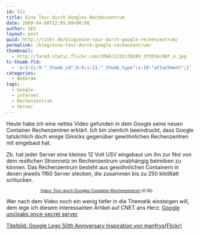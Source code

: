 ```yaml
---
id: 511
title: Eine Tour durch Googles Rechenzentrum
date: 2009-04-08T12:05:09+00:00
author: SES
layout: post
guid: http://tinkr.de/blog/eine-tour-durch-google-rechenzentrum/
permalink: /blog/eine-tour-durch-google-rechenzentrum/
thumbnail:
  - http://farm3.static.flickr.com/2068/2226178289_3f9556c08f_m.jpg
tc-thumb-fld:
  - 'a:2:{s:9:"_thumb_id";b:0;s:11:"_thumb_type";s:10:"attachment";}'
categories:
  - Webkram
tags:
  - Google
  - internet
  - Rechenzentrum
  - Server
---
```

Heute habe ich eine nettes Video gefunden in dem Google seine neuen Container Rechenzentren erklärt. Ich bin ziemlich beeindruckt, dass Google tatsächlich doch einige Gimicks gegenüber gewöhnlichen Rechenzentren mit eingebaut hat.

Zb. hat jeder Server eine kleines 12 Volt USV eingebaut um ihn zur Not von dem restlichen Stromnetz im Rechenzentrum unabhängig betreiben zu können. Das Rechenzentrum besteht aus gewöhnlichen Containern in denen jeweils 1160 Server stecken, die zusammen bis zu 250 kiloWatt schlucken.


<div style="width:480px; text-align:center; font-family:verdana,sans-serif; font-size:0.8em;">
  <a href="http://video.golem.de/internet/1970/tour-durch-googles-container-rechenzentrum.html">Video: Tour durch Googles Container-Rechenzentrum</a> (6:36)
</div>

Wer nach dem Video noch ein wenig tiefer in die Thematik einsteigen will, dem lege ich diesem interessanten Artikel auf CNET ans Herz: <a href="http://news.cnet.com/8301-1001_3-10209580-92.html" target="_blank">Google uncloaks once-secret server</a>

[Titelbild: Google Lego 50th Anniversary Inspiration von manfrys(Flickr)](http://www.flickr.com/photos/manfrys/2226178289/sizes/m/)

